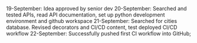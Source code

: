19-September: Idea approved by senior dev
20-September: Searched and tested APIs, read API documentation, set up python development environment and github workspace
21-September: Searched for cities database. Revised decorators and CI/CD content, test deployed CI/CD workflow
22-September: Successfully pushed first CI workflow into GitHub; 